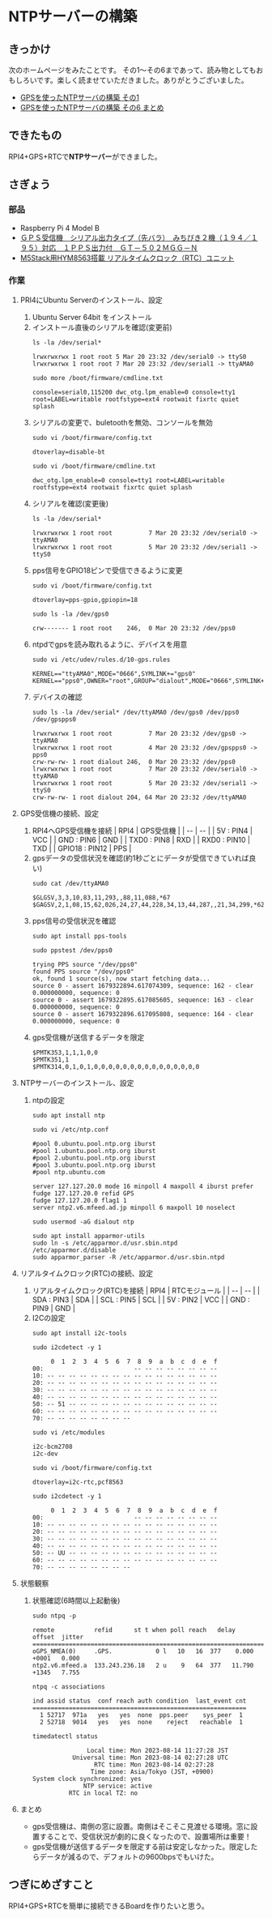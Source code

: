 # NTPサーバーの構築

## きっかけ
次のホームページをみたことです。
その1～その6まであって、読み物としてもおもしろいです。楽しく読ませていただきました。ありがとうございました。
- [GPSを使ったNTPサーバの構築 その1](https://qiita.com/R800/items/79973eb327af3c8cf7e8)
- [GPSを使ったNTPサーバの構築 その6 まとめ](https://qiita.com/R800/items/6a04548beba9668b271d)

## できたもの
RPI4+GPS+RTCで**NTPサーバー**ができました。

## さぎょう

### 部品
- Raspberry Pi 4 Model B
- [ＧＰＳ受信機　シリアル出力タイプ（先バラ）　みちびき２機（１９４／１９５）対応　１ＰＰＳ出力付　ＧＴ－５０２ＭＧＧ－Ｎ](https://akizukidenshi.com/catalog/g/gM-17980/)
- [M5Stack用HYM8563搭載 リアルタイムクロック（RTC）ユニット](https://www.switch-science.com/products/7482)

### 作業
1. PRI4にUbuntu Serverのインストール、設定
    1. Ubuntu Server 64bit をインストール
    1. インストール直後のシリアルを確認(変更前)
        ```
        ls -la /dev/serial*
        
        lrwxrwxrwx 1 root root 5 Mar 20 23:32 /dev/serial0 -> ttyS0
        lrwxrwxrwx 1 root root 7 Mar 20 23:32 /dev/serial1 -> ttyAMA0
        ```
        ```
        sudo more /boot/firmware/cmdline.txt
        
        console=serial0,115200 dwc_otg.lpm_enable=0 console=tty1 root=LABEL=writable rootfstype=ext4 rootwait fixrtc quiet splash
        ```
    1. シリアルの変更で、buletoothを無効、コンソールを無効
        ```
        sudo vi /boot/firmware/config.txt
        
        dtoverlay=disable-bt
        ```
        ```
        sudo vi /boot/firmware/cmdline.txt
        
        dwc_otg.lpm_enable=0 console=tty1 root=LABEL=writable rootfstype=ext4 rootwait fixrtc quiet splash
        ```
    1. シリアルを確認(変更後)
        ```
        ls -la /dev/serial*
        
        lrwxrwxrwx 1 root root          7 Mar 20 23:32 /dev/serial0 -> ttyAMA0
        lrwxrwxrwx 1 root root          5 Mar 20 23:32 /dev/serial1 -> ttyS0
        ```
    1. pps信号をGPIO18ピンで受信できるように変更
        ```
        sudo vi /boot/firmware/config.txt
        
        dtoverlay=pps-gpio,gpiopin=18
        ```
        ```
        sudo ls -la /dev/gps0
        
        crw------- 1 root root    246,  0 Mar 20 23:32 /dev/pps0
        ```
    1. ntpdでgpsを読み取れるように、デバイスを用意
        ```
        sudo vi /etc/udev/rules.d/10-gps.rules
        
        KERNEL=="ttyAMA0",MODE="0666",SYMLINK+="gps0"
        KERNEL=="pps0",OWNER="root",GROUP="dialout",MODE="0666",SYMLINK+="gpspps0"
        ```
    1. デバイスの確認
        ```
        sudo ls -la /dev/serial* /dev/ttyAMA0 /dev/gps0 /dev/pps0 /dev/gpspps0
        
        lrwxrwxrwx 1 root root          7 Mar 20 23:32 /dev/gps0 -> ttyAMA0
        lrwxrwxrwx 1 root root          4 Mar 20 23:32 /dev/gpspps0 -> pps0
        crw-rw-rw- 1 root dialout 246,  0 Mar 20 23:32 /dev/pps0
        lrwxrwxrwx 1 root root          7 Mar 20 23:32 /dev/serial0 -> ttyAMA0
        lrwxrwxrwx 1 root root          5 Mar 20 23:32 /dev/serial1 -> ttyS0
        crw-rw-rw- 1 root dialout 204, 64 Mar 20 23:32 /dev/ttyAMA0
        ```

1. GPS受信機の接続、設定
    1. RPI4へGPS受信機を接続
        | RPI4 | GPS受信機 |
        | -- | -- |
        | 5V : PIN4 | VCC |
        | GND : PIN6 | GND |
        | TXD0 : PIN8 | RXD |
        | RXD0 : PIN10 | TXD |
        | GPIO18 : PIN12 | PPS |
    1. gpsデータの受信状況を確認(約1秒ごとにデータが受信できていれば良い)
        ```
        sudo cat /dev/ttyAMA0
        
        $GLGSV,3,3,10,83,11,293,,88,11,088,*67
        $GAGSV,2,1,08,15,62,026,24,27,44,228,34,13,44,287,,21,34,299,*62
        ```
    1. pps信号の受信状況を確認
        ```
        sudo apt install pps-tools
        ```
        ```
        sudo ppstest /dev/pps0
        
        trying PPS source "/dev/pps0"
        found PPS source "/dev/pps0"
        ok, found 1 source(s), now start fetching data...
        source 0 - assert 1679322894.617074309, sequence: 162 - clear  0.000000000, sequence: 0
        source 0 - assert 1679322895.617085605, sequence: 163 - clear  0.000000000, sequence: 0
        source 0 - assert 1679322896.617095808, sequence: 164 - clear  0.000000000, sequence: 0
        ```
    1. gps受信機が送信するデータを限定
        ```
        $PMTK353,1,1,1,0,0
        $PMTK351,1
        $PMTK314,0,1,0,1,0,0,0,0,0,0,0,0,0,0,0,0,0,0,0
        ```

1. NTPサーバーのインストール、設定
    1. ntpの設定
        ```
        sudo apt install ntp
        ```
        ```
        sudo vi /etc/ntp.conf
        
        #pool 0.ubuntu.pool.ntp.org iburst
        #pool 1.ubuntu.pool.ntp.org iburst
        #pool 2.ubuntu.pool.ntp.org iburst
        #pool 3.ubuntu.pool.ntp.org iburst
        #pool ntp.ubuntu.com

        server 127.127.20.0 mode 16 minpoll 4 maxpoll 4 iburst prefer
        fudge 127.127.20.0 refid GPS
        fudge 127.127.20.0 flag1 1
        server ntp2.v6.mfeed.ad.jp minpoll 6 maxpoll 10 noselect
        ```
        ```
        sudo usermod -aG dialout ntp
        ```
        ```
        sudo apt install apparmor-utils
        sudo ln -s /etc/apparmor.d/usr.sbin.ntpd /etc/apparmor.d/disable
        sudo apparmor_parser -R /etc/apparmor.d/usr.sbin.ntpd
        ```

1. リアルタイムクロック(RTC)の接続、設定
    1. リアルタイムクロック(RTC)を接続
        | RPI4 | RTCモジュール |
        | -- | -- |
        | SDA : PIN3 | SDA |
        | SCL : PIN5 | SCL |
        | 5V : PIN2 | VCC |
        | GND : PIN9 | GND |
    1. I2Cの設定
        ```
        sudo apt install i2c-tools
        
        sudo i2cdetect -y 1
        
             0  1  2  3  4  5  6  7  8  9  a  b  c  d  e  f
        00:                         -- -- -- -- -- -- -- --
        10: -- -- -- -- -- -- -- -- -- -- -- -- -- -- -- --
        20: -- -- -- -- -- -- -- -- -- -- -- -- -- -- -- --
        30: -- -- -- -- -- -- -- -- -- -- -- -- -- -- -- --
        40: -- -- -- -- -- -- -- -- -- -- -- -- -- -- -- --
        50: -- 51 -- -- -- -- -- -- -- -- -- -- -- -- -- --
        60: -- -- -- -- -- -- -- -- -- -- -- -- -- -- -- --
        70: -- -- -- -- -- -- -- --
        
        sudo vi /etc/modules
        
        i2c-bcm2708
        i2c-dev
        ```
        ```
        sudo vi /boot/firmware/config.txt
       
        dtoverlay=i2c-rtc,pcf8563
        ```
        ```
        sudo i2cdetect -y 1
       
             0  1  2  3  4  5  6  7  8  9  a  b  c  d  e  f
        00:                         -- -- -- -- -- -- -- --
        10: -- -- -- -- -- -- -- -- -- -- -- -- -- -- -- --
        20: -- -- -- -- -- -- -- -- -- -- -- -- -- -- -- --
        30: -- -- -- -- -- -- -- -- -- -- -- -- -- -- -- --
        40: -- -- -- -- -- -- -- -- -- -- -- -- -- -- -- --
        50: -- UU -- -- -- -- -- -- -- -- -- -- -- -- -- --
        60: -- -- -- -- -- -- -- -- -- -- -- -- -- -- -- --
        70: -- -- -- -- -- -- -- --
        ```

1. 状態観察
    1. 状態確認(6時間以上起動後)
        ```
        sudo ntpq -p
        
        remote           refid      st t when poll reach   delay   offset  jitter
        =============================================================================
        oGPS_NMEA(0)     .GPS.            0 l   10   16  377    0.000   +0001   0.000
        ntp2.v6.mfeed.a  133.243.236.18   2 u    9   64  377   11.790   +1345   7.755
        ```
        ```
        ntpq -c associations
        
        ind assid status  conf reach auth condition  last_event cnt
        ===========================================================
          1 52717  971a   yes   yes  none  pps.peer    sys_peer  1
          2 52718  9014   yes   yes  none    reject   reachable  1
        ```
        ```
        timedatectl status
        
                       Local time: Mon 2023-08-14 11:27:28 JST
                   Universal time: Mon 2023-08-14 02:27:28 UTC
                         RTC time: Mon 2023-08-14 02:27:28
                        Time zone: Asia/Tokyo (JST, +0900)
        System clock synchronized: yes
                      NTP service: active
                  RTC in local TZ: no
        ```

1. まとめ
    - gps受信機は、南側の窓に設置。南側はそこそこ見渡せる環境。窓に設置することで、受信状況が劇的に良くなったので、設置場所は重要！
    - gps受信機が送信するデータを限定する前は安定しなかった。限定したらデータが減るので、デフォルトの9600bpsでもいけた。

## つぎにめざすこと
RPI4+GPS+RTCを簡単に接続できるBoardを作りたいと思う。
